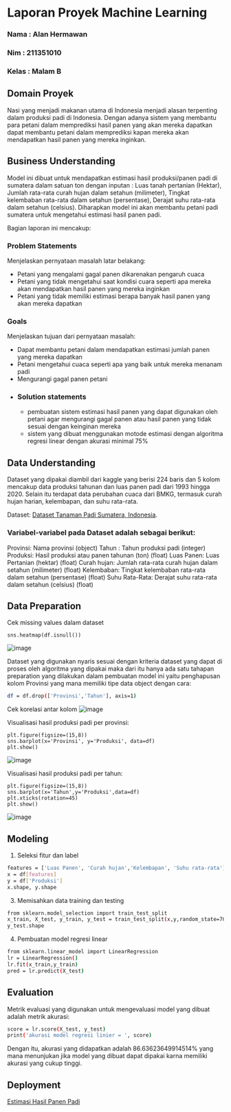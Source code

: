 # Laporan Proyek Machine Learning
### Nama : Alan Hermawan
### Nim : 211351010
### Kelas : Malam B

## Domain Proyek

Nasi yang menjadi makanan utama di Indonesia menjadi alasan terpenting dalam produksi padi di Indonesia. Dengan adanya sistem yang membantu para petani dalam memprediksi hasil panen yang akan mereka dapatkan dapat membantu petani dalam memprediksi kapan mereka akan mendapatkan hasil panen yang mereka inginkan.

## Business Understanding

Model ini dibuat untuk mendapatkan estimasi hasil produksi/panen padi di sumatera dalam satuan ton dengan inputan :
Luas tanah pertanian (Hektar), Jumlah rata-rata curah hujan dalam setahun (milimeter), Tingkat kelembaban rata-rata dalam setahun (persentase), Derajat suhu rata-rata dalam setahun (celsius). Diharapkan model ini akan membantu petani padi sumatera untuk mengetahui estimasi hasil panen padi.

Bagian laporan ini mencakup:

### Problem Statements

Menjelaskan pernyataan masalah latar belakang:
- Petani yang mengalami gagal panen dikarenakan pengaruh cuaca
- Petani yang tidak mengetahui saat kondisi cuara seperti apa mereka akan mendapatkan hasil panen yang mereka inginkan
- Petani yang tidak memiliki estimasi berapa banyak hasil panen yang akan mereka dapatkan

### Goals

Menjelaskan tujuan dari pernyataan masalah:
- Dapat membantu petani dalam mendapatkan estimasi jumlah panen yang mereka dapatkan
- Petani mengetahui cuaca seperti apa yang baik untuk mereka menanam padi
- Mengurangi gagal panen petani
- 
    ### Solution statements
    - pembuatan sistem estimasi hasil panen yang dapat digunakan oleh petani agar mengurangi gagal panen atau hasil panen yang tidak sesuai dengan keinginan mereka
    - sistem yang dibuat menggunakan motode estimasi dengan algoritma regresi linear dengan akurasi minimal 75%
  
## Data Understanding
Dataset yang dipakai diambil dari kaggle yang berisi 224 baris dan 5 kolom mencakup data produksi tahunan dan luas panen padi dari 1993 hingga 2020. Selain itu terdapat data perubahan cuaca dari BMKG, termasuk curah hujan harian, kelembapan, dan suhu rata-rata.

Dataset: [Dataset Tanaman Padi Sumatera, Indonesia](https://www.kaggle.com/datasets/ardikasatria/datasettanamanpadisumatera).

### Variabel-variabel pada Dataset adalah sebagai berikut:
Provinsi: Nama provinsi (object)
Tahun : Tahun produksi padi (integer)
Produksi: Hasil produksi atau panen tahunan (ton) (float)
Luas Panen: Luas Pertanian (hektar) (float)
Curah hujan: Jumlah rata-rata curah hujan dalam setahun (milimeter) (float)
Kelembaban: Tingkat kelembaban rata-rata dalam setahun (persentase) (float)
Suhu Rata-Rata: Derajat suhu rata-rata dalam setahun (celsius) (float)

## Data Preparation
Cek missing values dalam dataset
```
sns.heatmap(df.isnull())
```

![image](https://github.com/alanhrmwn/estimasi-hasil-panen-padi/assets/148874522/9e0426c0-f78a-4e0f-b646-ebde29b8ca2f)

Dataset yang digunakan nyaris sesuai dengan kriteria dataset yang dapat di proses oleh algoritma yang dipakai maka dari itu hanya ada satu tahapan preparation yang dilakukan dalam pembuatan model ini yaitu penghapusan kolom Provinsi yang mana memiliki tipe data object dengan cara:
```bash
df = df.drop(['Provinsi','Tahun'], axis=1)
```
Cek korelasi antar kolom
![image](https://github.com/alanhrmwn/estimasi-hasil-panen-padi/assets/148874522/a7b1c694-c13c-4fdc-ae2e-4103a34ac24f)

Visualisasi hasil produksi padi per provinsi:
```
plt.figure(figsize=(15,8))
sns.barplot(x='Provinsi', y='Produksi', data=df)
plt.show()
```

![image](https://github.com/alanhrmwn/estimasi-hasil-panen-padi/assets/148874522/6fab14f2-d3b1-4598-852b-e57968614c68)

Visualisasi hasil produksi padi per tahun:
```
plt.figure(figsize=(15,8))
sns.barplot(x='Tahun',y='Produksi',data=df)
plt.xticks(rotation=45)
plt.show()
```

![image](https://github.com/alanhrmwn/estimasi-hasil-panen-padi/assets/148874522/0ebf1b93-a024-450f-addb-534d5a4ce37e)


## Modeling
1. Seleksi fitur dan label
```bash
features = ['Luas Panen', 'Curah hujan','Kelembapan', 'Suhu rata-rata']
x = df[features]
y = df['Produksi']
x.shape, y.shape
```
3. Memisahkan data training dan testing
```bash
from sklearn.model_selection import train_test_split
x_train, X_test, y_train, y_test = train_test_split(x,y,random_state=70)
y_test.shape
```
4. Pembuatan model regresi linear
```bash
from sklearn.linear_model import LinearRegression
lr = LinearRegression()
lr.fit(x_train,y_train)
pred = lr.predict(X_test)
```

## Evaluation
Metrik evaluasi yang digunakan untuk mengevaluasi model yang dibuat adalah metrik akurasi:
```bash
score = lr.score(X_test, y_test)
print('akurasi model regresi linier = ', score)
```
Dengan itu, akurasi yang didapatkan adalah 86.63623649914514% yang mana menunjukan jika model yang dibuat dapat dipakai karna memiliki akurasi yang cukup tinggi.

## Deployment

[Estimasi Hasil Panen Padi](https://estimasi-panen-alan.streamlit.app/)
